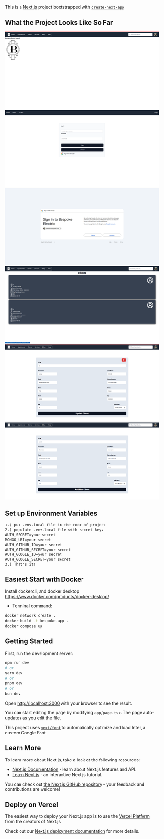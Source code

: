 This is a [Next.js](https://nextjs.org/) project bootstrapped with [`create-next-app`](https://github.com/vercel/next.js/tree/canary/packages/create-next-app)

## What the Project Looks Like So Far

![alt text](public/assets/example1.png)
![alt text](public/assets/example2.png)
![alt text](public/assets/example3.png)
![alt text](public/assets/example4.png)
![alt text](public/assets/example5.png)
![alt text](public/assets/example6.png)

## Set up Environment Variables

```text
1.) put .env.local file in the root of project
2.) populate .env.local file with secret keys
AUTH_SECRET=your secret
MONGO_URI=your secret
AUTH_GITHUB_ID=your secret
AUTH_GITHUB_SECRET=your secret
AUTH_GOOGLE_ID=your secret
AUTH_GOOGLE_SECRET=your secret
3.) That's it!
```

## Easiest Start with Docker

Install dockercli, and docker desktop https://www.docker.com/products/docker-desktop/

- Terminal command:

```bash
docker network create .
docker build -t bespoke-app .
docker compose up
```

## Getting Started

First, run the development server:

```bash
npm run dev
# or
yarn dev
# or
pnpm dev
# or
bun dev
```

Open [http://localhost:3000](http://localhost:3000) with your browser to see the result.

You can start editing the page by modifying `app/page.tsx`. The page auto-updates as you edit the file.

This project uses [`next/font`](https://nextjs.org/docs/basic-features/font-optimization) to automatically optimize and load Inter, a custom Google Font.

## Learn More

To learn more about Next.js, take a look at the following resources:

- [Next.js Documentation](https://nextjs.org/docs) - learn about Next.js features and API.
- [Learn Next.js](https://nextjs.org/learn) - an interactive Next.js tutorial.

You can check out [the Next.js GitHub repository](https://github.com/vercel/next.js/) - your feedback and contributions are welcome!

## Deploy on Vercel

The easiest way to deploy your Next.js app is to use the [Vercel Platform](https://vercel.com/new?utm_medium=default-template&filter=next.js&utm_source=create-next-app&utm_campaign=create-next-app-readme) from the creators of Next.js.

Check out our [Next.js deployment documentation](https://nextjs.org/docs/deployment) for more details.
